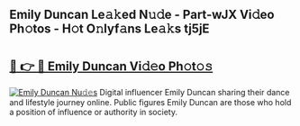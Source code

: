 ## Emily Duncan Le𝚊𝚔ed N𝚞𝚍e - Part-wJX Vi𝚍eo Ph𝚘tos - H𝚘t O𝚗lyf𝚊ns Le𝚊𝚔s tj5jE

# <h2><a href="http://hf63qy.feru.top/?c=Emily+Duncan">🔗 👉 🔴 Emily Duncan Vi𝚍𝚎o Ph𝚘t𝚘𝚜</a></h2>

[![Emily Duncan Nu𝚍𝚎s](https://i.imgur.com/0TWrTi3.gif)](http://hf63qy.feru.top/?c=Emily+Duncan)
Digital influencer Emily Duncan sharing their dance and lifestyle journey online. Public figures Emily Duncan are those who hold a position of influence or authority in society. 
